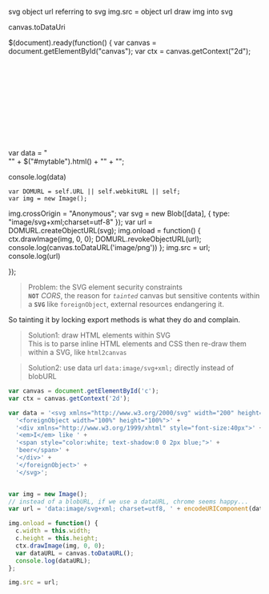 svg
object url referring to svg
img.src = object url
draw img into svg

canvas.toDataUri


$(document).ready(function() {
    var canvas = document.getElementById("canvas");
    var ctx = canvas.getContext("2d");
    var data = "<svg xmlns='http://www.w3.org/2000/svg' width='200' height='200'>" +
        "<style>" + 
          "td {background-color:yellow;" +
          "padding: 10px;}" + 
        "</style>" +         
        "<foreignObject width='100%' height='100%'>" + $("#mytable").html() +
        "</foreignObject>" +
        "</svg>";
  
  console.log(data)
  
    var DOMURL = self.URL || self.webkitURL || self;
    var img = new Image();
  img.crossOrigin = "Anonymous";
    var svg = new Blob([data], {
        type: "image/svg+xml;charset=utf-8"
    });
    var url = DOMURL.createObjectURL(svg);
    img.onload = function() {
        ctx.drawImage(img, 0, 0);
        DOMURL.revokeObjectURL(url);
      console.log(canvas.toDataURL('image/png'))
    };
    img.src = url;  
  console.log(url)
  
});

>Problem: the SVG element security constraints  
**`NOT`** *CORS*, the reason for *`tainted`* canvas but sensitive contents within a **`SVG`** like `foreignObject`, external resources endangering it.

So tainting it by locking export methods is what they do and complain.

>Solution1: draw HTML elements within SVG  
This is to parse inline HTML elements and CSS then re-draw them within a SVG, like `html2canvas`

>Solution2: use data url `data:image/svg+xml;` directly instead of blobURL  
```javascript
var canvas = document.getElementById('c');
var ctx = canvas.getContext('2d');

var data = '<svg xmlns="http://www.w3.org/2000/svg" width="200" height="200">' +
  '<foreignObject width="100%" height="100%">' +
  '<div xmlns="http://www.w3.org/1999/xhtml" style="font-size:40px">' +
  '<em>I</em> like ' +
  '<span style="color:white; text-shadow:0 0 2px blue;">' +
  'beer</span>' +
  '</div>' +
  '</foreignObject>' +
  '</svg>';


var img = new Image();
// instead of a blobURL, if we use a dataURL, chrome seems happy...
var url = 'data:image/svg+xml; charset=utf8, ' + encodeURIComponent(data);

img.onload = function() {
  c.width = this.width;
  c.height = this.height;
  ctx.drawImage(img, 0, 0);
  var dataURL = canvas.toDataURL();
  console.log(dataURL);
};

img.src = url;

```

[workaround]: https://stackoverflow.com/questions/40897039/problems-with-getting-canvas-datauri-from-svg-with-foreignobject